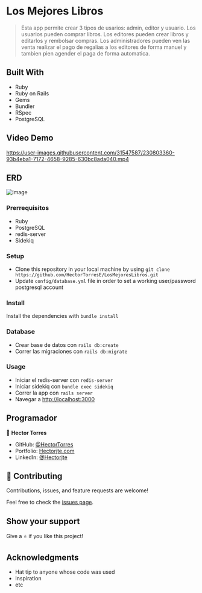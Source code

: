 # Los Mejores Libros

> Esta app permite crear 3 tipos de usarios: admin, editor y usuario. Los usuarios pueden comprar libros. Los editores pueden crear libros y editarlos y rembolsar compras. Los administradores pueden ven las venta realizar el pago de regalias a los editores de forma manuel y tambien pien agender el paga de forma automatica.

## Built With

- Ruby
- Ruby on Rails
- Gems
- Bundler
- RSpec
- PostgreSQL

## Video Demo


https://user-images.githubusercontent.com/31547587/230803360-93b4eba1-7172-4658-9285-630bc8ada040.mp4



## ERD
![image](https://user-images.githubusercontent.com/31547587/230801449-fa771674-cd01-4b60-8946-13b15f59baf9.png)


### Prerrequisitos
- Ruby
- PostgreSQL
- redis-server
- Sidekiq

### Setup
- Clone this repository in your local machine by using `git clone https://github.com/HectorTorresE/LosMejoresLibros.git`
- Update `config/database.yml` file in order to set a working user/password postgresql account
### Install
Install the dependencies with `bundle install`
### Database
- Crear base de datos con `rails db:create`
- Correr las migraciones con `rails db:migrate`
### Usage
- Iniciar el redis-server con `redis-server`
- Iniciar sidekiq con `bundle exec sidekiq`
- Correr la app con `rails server`
- Navegar a [http://localhost:3000](http://localhost:3000)

## Programador

👤 **Hector Torres**

- GitHub: [@HectorTorres](https://github.com/HectorTorresE)
- Portfolio: [Hectorjte.com](https://www.hectorjte.com/)
- LinkedIn: [@Hectorjte](https://www.linkedin.com/in/hectorjte/)

## 🤝 Contributing

Contributions, issues, and feature requests are welcome!

Feel free to check the [issues page](../../issues/).

## Show your support

Give a ⭐️ if you like this project!

## Acknowledgments

- Hat tip to anyone whose code was used
- Inspiration
- etc
